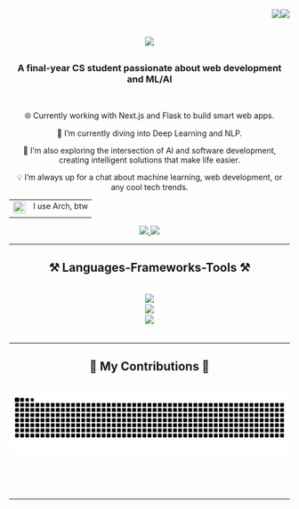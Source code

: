 <div>
    <img align="right" src="https://visitor-badge.laobi.icu/badge?page_id=quythanh.quythanh" />
    <img align="right" src="https://img.shields.io/github/followers/quythanh?logo=github&color=0891b2&labelColor=000000" />
</div>

<h1 align="center">
    <img src="https://readme-typing-svg.herokuapp.com/?font=Righteous&size=35&center=true&vCenter=true&width=500&height=70&duration=4000&lines=Hi+There!+👋;+I'm+Thành!;" />
</h1>

<h3 align="center">A final-year CS student passionate about web development and ML/AI</h3>

<br/>

<div align="center">
 
🌐 Currently working with Next.js and Flask to build smart web apps.

🌱 I’m currently diving into Deep Learning and NLP.

🤖 I’m also exploring the intersection of AI and software development, creating intelligent solutions that make life easier.

💡 I’m always up for a chat about machine learning, web development, or any cool tech trends.

<table>
    <tr>
        <td valign="top">
            <img src="https://cdn.prod.website-files.com/62a8969da1ab56329dc8c41e/643cbb16e402d476a4bdea69_643bd1e9297b1a681643319a_6391ab3ab8e94d08c82f0d70_Arch-linux-logo-p-500.png" height="22" width="22" />
        </td>
        <td valign="top">I use Arch, btw</td>
    </tr>
</table>

</div>
 
<div align="center"> 
  <a href="mailto:quythanh.dev@icloud.com">
    <img src="https://img.shields.io/badge/Gmail-333333?style=for-the-badge&logo=gmail&logoColor=red" />
  </a>
  <a href="[https://linkedin.com/in/pedro-sales-muniz](https://www.linkedin.com/in/thanh-tsan-quy-43636b21b/)" target="_blank">
    <img src="https://img.shields.io/badge/LinkedIn-0077B5?style=for-the-badge&logo=linkedin&logoColor=white" target="_blank" />
  </a>
</div>

<hr/>
 
<h2 align="center">⚒️ Languages-Frameworks-Tools ⚒️</h2>
<br/>
<div align="center">
    <img src="https://skillicons.dev/icons?i=html,css,scss,js,ts,react,tailwind,bootstrap,mui,vite,nextjs" />
    <br>
    <img src="https://skillicons.dev/icons?i=py,flask,pytorch,mysql,sqlite,firebase" />
    <br>
    <img src="https://skillicons.dev/icons?i=git,github,linux,arch,neovim,docker" />
</div>

<br/>
<hr/>

<div align="center">
  <h2>🐍 My Contributions 🐍</h2>
  <br>
  <img alt="snake eating my contributions" src="https://raw.githubusercontent.com/quythanh/quythanh/output/github-contribution-grid-snake.svg" />
  
  <br/><br/><br/>
</div>

<hr/>
